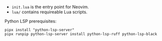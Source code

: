 - `init.lua` is the entry point for Neovim.
- `lua/` contains requireable Lua scripts.

Python LSP prerequisites:
```shell
pipx install "python-lsp-server"
pipx runpip python-lsp-server install python-lsp-ruff python-lsp-black
```
